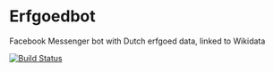 # Erfgoedbot

Facebook Messenger bot with Dutch erfgoed data, linked to Wikidata


[![Build Status](https://travis-ci.org/renevanderark/erfgoedbot.svg?branch=master)](https://travis-ci.org/KBNLresearch/erfgoedbot)

